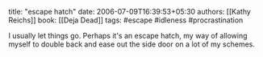 
title: "escape hatch"
date: 2006-07-09T16:39:53+05:30
authors: [[Kathy Reichs]]
book: [[Deja Dead]]
tags: #escape #idleness #procrastination

I usually let things go. Perhaps it's an escape hatch, my way of allowing myself to double back and ease out the side door on a lot of my schemes.

